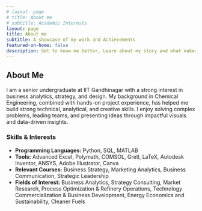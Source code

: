 ```yaml
---
# layout: page
# title: About me
# subtitle: Academic Interests
layout: page
title: About me
subtitle: A showcase of my work and Achievements
featured-on-home: false
description: Get to know me better, Learn about my story and what makes me unique.
---
```


<section id="about-me">
  <h2>About Me</h2>
  <p>
    I am a senior undergraduate at IIT Gandhinagar with a strong interest in 
    business analytics, strategy, and design.
    My background in Chemical Engineering, combined with hands-on project 
    experience, has helped me build strong technical, analytical, and 
    creative skills. I enjoy solving complex problems, leading teams, 
    and presenting ideas through impactful visuals and data-driven insights.
  </p>

  <h3>Skills & Interests</h3>
  <ul>
    <li><b>Programming Languages:</b> Python, SQL, MATLAB</li>
    <li><b>Tools:</b> Advanced Excel, Polymath, COMSOL, Gretl, LaTeX, Autodesk Inventor, ANSYS, Adobe Illustrator, Canva</li>
    <li><b>Relevant Courses:</b> Business Strategy, Marketing Analytics, Business Communication, Strategic Leadership</li>
    <li><b>Fields of Interest:</b> Business Analytics, Strategy Consulting, Market Research, Process Optimization & Refinery Operations, Technology Commercialization & Business Development, Energy Economics and Sustainability, Cleaner Fuels</li>
  </ul>
</section>



<!-- ### My story

💡 I have gained hands-on experience through internships at IOCL (Refinery Operations) and DRDO-IITGN (Fuel Cell Systems), where I worked on process optimization, simulation modeling, and technology demonstration. Alongside, I have developed strong proficiency in Python, SQL, MATLAB, and advanced analytical tools that enable me to approach problems with a structured, data-backed mindset.

📊 My interests lie at the confluence of business analytics, strategy consulting, and product development. I enjoy translating technical insights into actionable strategies, optimizing workflows, and identifying growth opportunities by aligning technology with real-world business challenges.

🌍 I aspire to work in roles that blend engineering knowledge with market insights, driving innovation in sustainable energy, emerging technologies, and product strategy. I am excited about collaborating with diverse teams to build impactful solutions that go beyond the lab and create tangible value. shorter just an intro

To be honest, I'm having some trouble remembering right now, so why don't you just watch [my movie](https://en.wikipedia.org/wiki/The_Princess_Bride_%28film%29) and it will answer **all** your questions. -->
